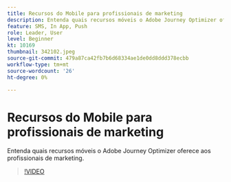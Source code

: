 ```yaml
---
title: Recursos do Mobile para profissionais de marketing
description: Entenda quais recursos móveis o Adobe Journey Optimizer oferece aos profissionais de marketing.
feature: SMS, In App, Push
role: Leader, User
level: Beginner
kt: 10169
thumbnail: 342102.jpeg
source-git-commit: 479a87ca42fb7b6d68334ae1de0dd8ddd378ecbb
workflow-type: tm+mt
source-wordcount: '26'
ht-degree: 0%

---
```



# Recursos do Mobile para profissionais de marketing

Entenda quais recursos móveis o Adobe Journey Optimizer oferece aos profissionais de marketing.

>[!VIDEO](https://video.tv.adobe.com/v/342102?quality=12&learn=on)
